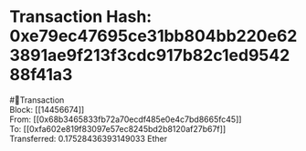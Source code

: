 
Transaction Hash: 0xe79ec47695ce31bb804bb220e623891ae9f213f3cdc917b82c1ed954288f41a3
====================================================================================
  
#💸Transaction  
Block: [[14456674]]  
From: [[0x68b3465833fb72a70ecdf485e0e4c7bd8665fc45]]  
To: [[0xfa602e819f83097e57ec8245bd2b8120af27b67f]]  
Transferred: 0.17528436393149033 Ether